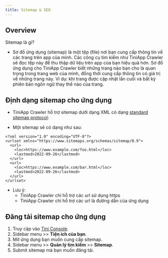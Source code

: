 ```yaml
---
title: Sitemap & SEO
---
```


## Overview

Sitemap là gì?

- Sơ đồ ứng dụng (sitemap) là một tệp (file) nơi bạn cung cấp thông tin về các trang trên app của mình. Các công cụ tìm kiếm như TiniApp Crawler sẽ đọc tệp này để thu thập dữ liệu trên app của bạn hiệu quả hơn. Sơ đồ ứng dụng cho TiniApp Crawler biết những trang nào bạn cho là quan trọng trong trang web của mình, đồng thời cung cấp thông tin có giá trị về những trang này. Ví dụ: khi trang được cập nhật lần cuối và bất kỳ phiên bản ngôn ngữ thay thế nào của trang.

## Định dạng sitemap cho ứng dụng

- TiniApp Crawler hỗ trợ sitemap dưới dạng XML có dạng [standard sitemap protocol](https://www.sitemaps.org/protocol.html):

- Một sitemap sẽ có dạng như sau:

```
<?xml version="1.0" encoding="UTF-8"?>
<urlset xmlns="https://www.sitemaps.org/schemas/sitemap/0.9">
  <url>
    <loc>https://www.example.com/foo.html</loc>
    <lastmod>2022-09-26</lastmod>
  </url>
  <url>
    <loc>https://www.example.com/bar.html</loc>
    <lastmod>2022-09-26</lastmod>
  </url>
</urlset>
```

- Lưu ý:
  - TiniApp Crawler chỉ hỗ trợ các url sử dụng https
  - TiniApp Crawler chỉ hỗ trợ các url là đường dẫn của ứng dụng

## Đăng tải sitemap cho ứng dụng

1. Truy cập vào [Tini Console](https://developer.tiki.vn/apps).
2. Sidebar menu >> **Tiện ích của bạn**.
3. Mở ứng dụng bạn muốn cung cấp sitemap.
4. Sidebar menu >> **Quản lý tìm kiếm** >> **Sitemap**.
5. Submit sitemap mà bạn muốn đăng tải.
